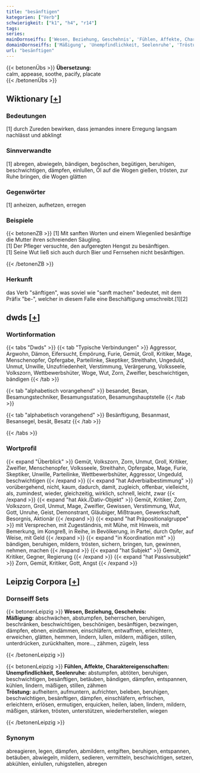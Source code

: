 ```yaml
---
title: "besänftigen"
kategorien: ["Verb"]
schwierigkeit: ["k1", "h4", "r14"]
tags:
series:
mainDornseiffs: ['Wesen, Beziehung, Geschehnis', 'Fühlen, Affekte, Charaktereigenschaften']
domainDornseiffs: ['Mäßigung', 'Unempfindlichkeit, Seelenruhe', 'Tröstung']
url: "besänftigen"
---
```


{{< betonenÜbs >}}
**Übersetzung:**  
calm, appease, soothe, pacify, placate  
{{< /betonenÜbs >}}

## Wiktionary [[+](https://de.wiktionary.org/wiki/besänftigen)]

### Bedeutungen
[1] durch Zureden bewirken, dass jemandes innere Erregung langsam nachlässt und abklingt  

### Sinnverwandte
[1] abregen, abwiegeln, bändigen, begöschen, begütigen, beruhigen, beschwichtigen, dämpfen, einlullen, Öl auf die Wogen gießen, trösten, zur Ruhe bringen, die Wogen glätten  

### Gegenwörter
[1] anheizen, aufhetzen, erregen  

### Beispiele
{{< betonenZB >}}
[1] Mit sanften Worten und einem Wiegenlied besänftige die Mutter ihren schreienden Säugling.  
[1] Der Pfleger versuchte, den aufgeregten Hengst zu besänftigen.  
[1] Seine Wut ließ sich auch durch Bier und Fernsehen nicht besänftigen.  

{{< /betonenZB >}}
### Herkunft
das Verb "sänftigen", was soviel wie "sanft machen" bedeutet, mit dem Präfix "be-", welcher in diesem Falle eine Beschäftigung umschreibt.[1][2]  



## dwds [[+](https://www.dwds.de/wb/besänftigen)]

### Wortinformation
{{< tabs "Dwds" >}}
{{< tab "Typische Verbindungen" >}}
Aggressor, Argwohn, Dämon, Eifersucht, Empörung, Furie, Gemüt, Groll, Kritiker, Mage, Menschenopfer, Opfergabe, Parteilinke, Skeptiker, Streithahn, Ungeduld, Unmut, Unwille, Unzufriedenheit, Verstimmung, Verärgerung, Volksseele, Volkszorn, Wettbewerbshüter, Woge, Wut, Zorn, Zweifler, beschwichtigen, bändigen
{{< /tab >}}

{{< tab "alphabetisch vorangehend" >}}
besandet, Besan, Besamungstechniker, Besamungsstation, Besamungshauptstelle
{{< /tab >}}

{{< tab "alphabetisch vorangehend" >}}
Besänftigung, Besanmast, Besansegel, besät, Besatz
{{< /tab >}}

{{< /tabs >}}

### Wortprofil
{{< expand "Überblick" >}} Gemüt, Volkszorn, Zorn, Unmut, Groll, Kritiker, Zweifler, Menschenopfer, Volksseele, Streithahn, Opfergabe, Mage, Furie, Skeptiker, Unwille, Parteilinke, Wettbewerbshüter, Aggressor, Ungeduld, beschwichtigen {{< /expand >}}
{{< expand "hat Adverbialbestimmung" >}} vorübergehend, nicht, kaum, dadurch, damit, zugleich, offenbar, vielleicht, als, zumindest, wieder, gleichzeitig, wirklich, schnell, leicht, zwar {{< /expand >}}
{{< expand "hat Akk./Dativ-Objekt" >}} Gemüt, Kritiker, Zorn, Volkszorn, Groll, Unmut, Mage, Zweifler, Gewissen, Verstimmung, Wut, Gott, Unruhe, Geist, Demonstrant, Gläubiger, Mißtrauen, Gewerkschaft, Besorgnis, Aktionär {{< /expand >}}
{{< expand "hat Präpositionalgruppe" >}} mit Versprechen, mit Zugeständnis, mit Mühe, mit Hinweis, mit Bemerkung, im Kongreß, in Reihe, in Bevölkerung, in Partei, durch Opfer, auf Weise, mit Geld {{< /expand >}}
{{< expand "in Koordination mit" >}} bändigen, beruhigen, mildern, trösten, sichern, bringen, tun, gewinnen, nehmen, machen {{< /expand >}}
{{< expand "hat Subjekt" >}} Gemüt, Kritiker, Gegner, Regierung {{< /expand >}}
{{< expand "hat Passivsubjekt" >}} Zorn, Gemüt, Kritiker, Gott, Angst {{< /expand >}}

## Leipzig Corpora [[+](https://corpora.uni-leipzig.de/en/res?word=besänftigen&corpusId=deu_newscrawl-public_2018)]

### Dornseiff Sets
{{< betonenLeipzig >}}
**Wesen, Beziehung, Geschehnis:**  
**Mäßigung:** abschwächen, abstumpfen, beherrschen, beruhigen, beschränken, beschwichtigen, beschönigen, besänftigen, bezwingen, dämpfen, ebnen, eindämmen, einschläfern, entwaffnen, erleichtern, erweichen, glätten, hemmen, lindern, lullen, mildern, mäßigen, stillen, unterdrücken, zurückhalten, more..., zähmen, zügeln, less  

{{< /betonenLeipzig >}}


{{< betonenLeipzig >}}
**Fühlen, Affekte, Charaktereigenschaften:**  
**Unempfindlichkeit, Seelenruhe:** abstumpfen, abtöten, beruhigen, beschwichtigen, besänftigen, betäuben, bändigen, dämpfen, entspannen, kühlen, lindern, mäßigen, stillen, zähmen  
**Tröstung:** aufheitern, aufmuntern, aufrichten, beleben, beruhigen, beschwichtigen, besänftigen, dämpfen, einschläfern, erfrischen, erleichtern, erlösen, ermutigen, erquicken, heilen, laben, lindern, mildern, mäßigen, stärken, trösten, unterstützen, wiederherstellen, wiegen  

{{< /betonenLeipzig >}}

### Synonym
abreagieren, legen, dämpfen, abmildern, entgiften, beruhigen, entspannen, betäuben, abwiegeln, mildern, sedieren, vermitteln, beschwichtigen, setzen, abkühlen, einlullen, ruhigstellen, abregen

